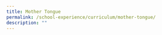 ```yaml
---
title: Mother Tongue
permalink: /school-experience/curriculum/mother-tongue/
description: ""
---
```

